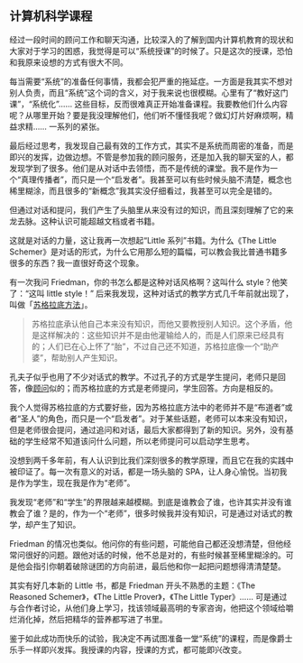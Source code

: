 <div class="inner">
<h2>计算机科学课程</h2>
<p>经过一段时间的顾问工作和聊天沟通，比较深入的了解到国内计算机教育的现状和大家对于学习的困惑，我觉得是可以“系统授课”的时候了。只是这次的授课，恐怕和我原来设想的方式有很大不同。</p>
<p>每当需要“系统”的准备任何事情，我都会犯严重的拖延症。一方面是我其实不想对别人负责，而且“系统”这个词的含义，对于我来说也很模糊。心里有了“教好这门课”，“系统化”…… 这些目标，反而很难真正开始准备课程。我要教他们什么内容呢？从哪里开始？要是我没理解他们，他们听不懂怪我呢？做幻灯片好麻烦啊，精益求精…… 一系列的紧张。</p>
<p>最后经过思考，我发现自己最有效的工作方式，其实不是系统而周密的准备，而是即兴的发挥，边做边想。不管是参加我的顾问服务，还是加入我的聊天室的人，都发现学到了很多。他们是从对话中去领悟，而不是传统的课堂。我不是作为一个“真理传播者”，而只是一个“启发者”。我甚至可以有些时候头脑不清楚，概念也稀里糊涂，而且很多的“新概念”我其实没仔细看过，我甚至可以完全是错的。</p>
<p>但通过对话和提问，我们产生了头脑里从来没有过的知识，而且深刻理解了它的来龙去脉。这种认识可能超越文档或者书籍。</p>
<p>这就是对话的力量，这让我再一次想起“Little 系列”书籍。为什么《The Little Schemer》是对话的形式，为什么它用那么短的篇幅，可以教会我比普通书籍多很多的东西？我一直很好奇这个现象。</p>
<p>有一次我问 Friedman，你的书怎么都是这种对话风格啊？这叫什么 style？他笑了：“这叫 little style！” 后来我发现，这种对话式的教学方式几千年前就出现了，叫做「<a href="https://baike.baidu.com/item/%E8%8B%8F%E6%A0%BC%E6%8B%89%E5%BA%95%E5%BC%8F%E5%AF%B9%E8%AF%9D/2733740">苏格拉底方法</a>」。</p>
<blockquote>
<p>苏格拉底承认他自己本来没有知识，而他又要教授别人知识。这个矛盾，他是这样解决的：这些知识并不是由他灌输给人的，而是人们原来已经具有的；人们已在心上怀了“胎”，不过自己还不知道，苏格拉底像一个“助产婆”，帮助别人产生知识。</p>
</blockquote>
<p>孔夫子似乎也用了不少对话式的教学。不过孔子的方式是学生提问，老师只是回答，像<a href="http://www.yinwang.org/blog-cn/2020/01/17/advising">顾问</a>似的；而苏格拉底的方式是老师提问，学生回答。方向是相反的。</p>
<p>我个人觉得苏格拉底的方式要好些，因为苏格拉底方法中的老师并不是“布道者”或者“圣人”的角色，而只是一个“启发者”。对于某些话题，老师可以本来没有知识，但是老师很会提问，通过追问和对话，最后大家都得到了新的知识。另外，没有基础的学生经常不知道该问什么问题，所以老师提问可以启动学生思考。</p>
<p>没想到两千多年前，有人认识到比我们深刻很多的教学原理，而且它在我的实践中被印证了。每一次有意义的对话，都是一场头脑的 SPA，让人身心愉悦。当初我是作为学生，现在我是作为“老师”。</p>
<p>我发现“老师”和“学生”的界限越来越模糊。到底是谁教会了谁，也许其实并没有谁教会了谁？是的，作为一个“老师”，很多时候我并没有知识，可是通过对话式的教学，却产生了知识。</p>
<p>Friedman 的情况也类似。他问你的有些问题，可能他自己都还没想清楚，但他经常问很好的问题。跟他对话的时候，他不总是对的，有些时候甚至稀里糊涂的。可是他会指引你朝着破除谜团的方向前进，最后他和你一起把问题想得清清楚楚。</p>
<p>其实有好几本新的 Little 书，都是 Friedman 开头不熟悉的主题：《The Reasoned Schemer》，《The Little Prover》，《The Little Typer》…… 可是通过与合作者讨论，从他们身上学习，找该领域最高明的专家咨询，他把这个领域给嚼烂消化掉，然后把精华的营养都写进了书里。</p>
<p>鉴于如此成功而快乐的试验，我决定不再试图准备一堂“系统”的课程，而是像爵士乐手一样即兴发挥。我授课的内容，授课的方式，都可能即兴改变。</p>
</div>
<!--
<div class="ad-banner" style="margin-top: 5px">
<script async src="//pagead2.googlesyndication.com/pagead/js/adsbygoogle.js"></script>
<ins class="adsbygoogle"
                    style="display:inline-block;width:100%;height:90px"
                    data-ad-client="ca-pub-1331524016319584"
                    data-ad-slot="6657867155"></ins>
<script>(adsbygoogle = window.adsbygoogle || []).push({});</script>
</div>
<script data-ad-client="ca-pub-1331524016319584" async
            src="https://pagead2.googlesyndication.com/pagead/js/adsbygoogle.js">
</script>
        -->
    